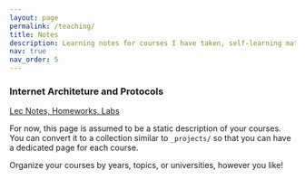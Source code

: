 ```yaml
---
layout: page
permalink: /teaching/
title: Notes
description: Learning notes for courses I have taken, self-learning materials are also included.
nav: true
nav_order: 5
---
```



### Internet Architeture and Protocols
[Lec Notes, Homeworks, Labs](https://trail-bedbug-e9d.notion.site/IAP-0049b741d2a7445988df60509dd0635b)




For now, this page is assumed to be a static description of your courses. You can convert it to a collection similar to `_projects/` so that you can have a dedicated page for each course.

Organize your courses by years, topics, or universities, however you like!
